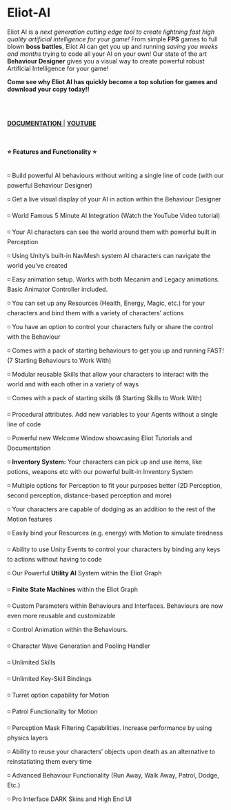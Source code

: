 # Eliot-AI

<p>Eliot AI is a <em>next generation cutting edge tool to create lightning fast high quality artificial intelligence for your game!</em> From simple <strong>FPS</strong> games to full blown <strong>boss battles</strong>, Eliot AI can get you up and running <em>saving you weeks and months</em> trying to code all your AI on your own!  Our state of the art <strong>Behaviour Designer</strong> gives you a visual way to create powerful robust Artificial Intelligence for your game!</p>
<p>
<strong>Come see why Eliot AI has quickly become a top solution for games and download your copy today!!</strong>
</p>
<br>
<br>
<p>
<a href = "https://docs.google.com/document/d/1_5svPcnkMDTVhkybuDIbixjy3pUUEYBdthTVyiIDmzc/edit?usp=sharing">
<strong>DOCUMENTATION</strong>
</a>
|
 <a href = "https://www.youtube.com/channel/UCOZeavQpk9NZuL6NzECMmGw">
<strong>YOUTUBE </strong>
</a>
 
</p>
<br>
<br>
<strong>⭐ Features and Functionality ⭐</strong>
<br>
<br>
<p>◽ Build powerful AI behaviours without writing a single line of code (with our powerful Behaviour Designer) </p>
<p>◽ Get a live visual display of your AI in action within the Behaviour Designer</p>
<p>◽ World Famous 5 Minute AI Integration (Watch the YouTube Video tutorial)</p>
<p>◽ Your AI characters can see the world around them with powerful built in Perception</p>
<p>◽ Using Unity’s built-in NavMesh system AI characters can navigate the world you’ve created</p>
<p>◽ Easy animation setup. Works with both Mecanim and Legacy animations. Basic Animator Controller included.</p>
<p>◽ You can set up any Resources (Health, Energy, Magic, etc.) for your characters and bind them with a variety of characters’ actions</p>
<p>◽ You have an option to control your characters fully or share the control with the Behaviour</p>
<p>◽ Comes with a pack of starting behaviours to get you up and running FAST! (7 Starting Behaviours to Work With)</p>
<p>◽ Modular reusable Skills that allow your characters to interact with the world and with each other in a variety of ways</p>
<p>◽ Comes with a pack of starting skills (8 Starting Skills to Work With)</p>
<p>◽ Procedural attributes. Add new variables to your Agents without a single line of code</p>
<p>◽ Powerful new Welcome Window showcasing Eliot Tutorials and Documentation </p>
<p>◽ <strong>Inventory System:</strong> Your characters can pick up and use items, like potions, weapons etc with our powerful built-in Inventory System</p>
<p>◽ Multiple options for Perception to fit your purposes better (2D Perception, second perception, distance-based perception and more)</p>
<p>◽ Your characters are capable of dodging as an addition to the rest of the Motion features</p>
<p>◽ Easily bind your Resources (e.g. energy) with Motion to simulate tiredness </p>
<p>◽ Ability to use Unity Events to control your characters by binding any keys to actions without having to code </p>
<p>◽ Our Powerful <strong>Utility AI</strong> System within the Eliot Graph </p>
<p>◽ <strong>Finite State Machines</strong> within the Eliot Graph </p>
<p>◽ Custom Parameters within Behaviours and Interfaces. Behaviours are now even more reusable and customizable </p>
<p>◽ Control Animation within the Behaviours. </p>
<p>◽ Character Wave Generation and Pooling Handler </p>
<p>◽ Unlimited Skills</p>
<p>◽ Unlimited Key-Skill Bindings </p>
<p>◽ Turret option capability for Motion </p>
<p>◽ Patrol Functionality for Motion</p>
<p>◽ Perception Mask Filtering Capabilities. Increase performance by using physics layers</p>
<p>◽ Ability to reuse your characters’ objects upon death as an alternative to reinstatiating them every time</p>
<p>◽ Advanced Behaviour Functionality (Run Away, Walk Away, Patrol, Dodge, Etc.) </p>
<p>◽ Pro Interface DARK Skins and High End UI </p>
